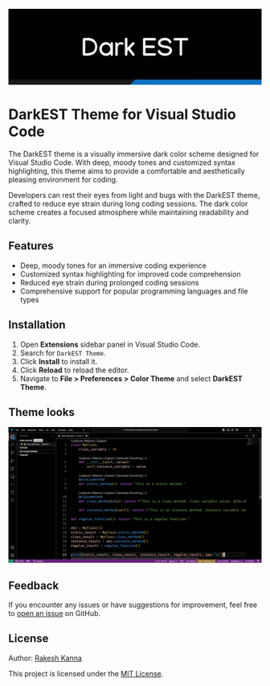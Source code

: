 ![DarkEST Theme](./images/DarkEST-Banner.png)


# DarkEST Theme for Visual Studio Code

The DarkEST theme is a visually immersive dark color scheme designed for Visual Studio Code. With deep, moody tones and customized syntax highlighting, this theme aims to provide a comfortable and aesthetically pleasing environment for coding.

Developers can rest their eyes from light and bugs with the DarkEST theme, crafted to reduce eye strain during long coding sessions. The dark color scheme creates a focused atmosphere while maintaining readability and clarity.

## Features

- Deep, moody tones for an immersive coding experience
- Customized syntax highlighting for improved code comprehension
- Reduced eye strain during prolonged coding sessions
- Comprehensive support for popular programming languages and file types

## Installation

1. Open **Extensions** sidebar panel in Visual Studio Code.
2. Search for `DarkEST Theme`.
3. Click **Install** to install it.
4. Click **Reload** to reload the editor.
5. Navigate to **File > Preferences > Color Theme** and select **DarkEST Theme**.

## Theme looks

![DarkEST Theme](./images/DarkEST-Screenshot.png)

## Feedback

If you encounter any issues or have suggestions for improvement, feel free to [open an issue](https://github.com/rakeshkanna-rk/darkEST/issues) on GitHub.

## License
Author: [Rakesh Kanna](https://github.com/rakeshkanna-rk)

This project is licensed under the [MIT License](LICENSE).

